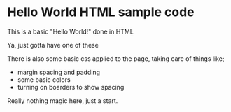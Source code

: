 # Hello World HTML sample code

This is a basic "Hello World!" done in HTML

Ya, just gotta have one of these

There is also some basic css applied to the page, taking care of things like;
- margin spacing and padding
- some basic colors
- turning on boarders to show spacing

Really nothing magic here, just a start.
